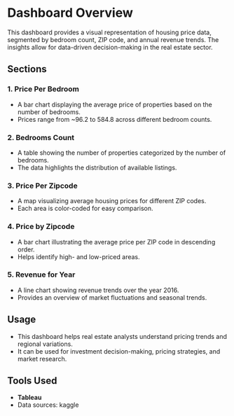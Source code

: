 # Dashboard Overview

This dashboard provides a visual representation of housing price data, segmented by bedroom count, ZIP code, and annual revenue trends. The insights allow for data-driven decision-making in the real estate sector.

## Sections

### 1. Price Per Bedroom
- A bar chart displaying the average price of properties based on the number of bedrooms.
- Prices range from ~96.2 to 584.8 across different bedroom counts.

### 2. Bedrooms Count
- A table showing the number of properties categorized by the number of bedrooms.
- The data highlights the distribution of available listings.

### 3. Price Per Zipcode
- A map visualizing average housing prices for different ZIP codes.
- Each area is color-coded for easy comparison.

### 4. Price by Zipcode
- A bar chart illustrating the average price per ZIP code in descending order.
- Helps identify high- and low-priced areas.

### 5. Revenue for Year
- A line chart showing revenue trends over the year 2016.
- Provides an overview of market fluctuations and seasonal trends.

## Usage
- This dashboard helps real estate analysts understand pricing trends and regional variations.
- It can be used for investment decision-making, pricing strategies, and market research.

## Tools Used
- **Tableau** 
- Data sources: kaggle


